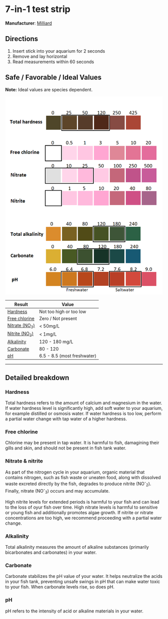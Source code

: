 # 7-in-1 test strip

**Manufacturer**: [Milliard](https://www.milliardbrands.com/) 

## Directions
1. Insert stick into your aquarium for 2 seconds
1. Remove and lay horizontal
1. Read measurements within 60 seconds

## Safe / Favorable / Ideal Values

**Note:** Ideal values are species dependent.

![Milliard 7-in-1 test result colors](images/milliard/milliard_7in1test.png)

| Result             | Value                       |
|--------------------|-----------------------------|
| [Hardness](#Hardness)           | Not too high or too low     |
| [Free chlorine](#Free-chlorine)      | Zero / Not present          |
| [Nitrate (NO<sub>3</sub>)](#Nitrate--Nitrite) | < 50mg/L              |
| [Nitrite (NO<sub>2</sub>)]((#Nitrate--Nitrite) ) | < 1mg/L               |
| [Alkalinity](#Alkalinity)         | 120 - 180 mg/L              |
| [Carbonate](#Carbonate)          | 80 - 120                    |
| [pH](#pH)                 | 6.5 - 8.5 (most freshwater) |

---

## Detailed breakdown

### Hardness

Total hardness refers to the amount of calcium and magnesium in the water. If water hardness level is significantly high, add soft water to your aquarium, for example distilled or osmosis water. If water hardness is too low, perform a partial water change with tap water of a higher hardness.

### Free chlorine

Chlorine may be present in tap water. It is harmful to fish, damagining their gills and skin, and should not be present in fish tank water.

### Nitrate & nitrite

As part of the nitrogen cycle in your aquarium, organic material that contains nitrogen, such as fish waste or uneaten food, along with dissolved waste excreted directly by the fish, degrades to produce nitrite (NO<sup>-</sup><sub>2</sub>). Finally, nitrate (NO<sup>-</sup><sub>3</sub>) occurs and may accumulate.

High nitrite levels for extended periods is harmful to your fish and can lead to the loss of oyur fish over time. High nitrate levels is harmful to sensitive or young fish and additionally promotes algae growth. If nitrite or nitrate concentrations are too high, we recommend proceeding with a partial water change.

### Alkalinity

Total alkalinity measures the amount of alkaline substances (primarily bicarbonates and carbonates) in your water.

### Carbonate

Carbonate stabilizes the pH value of your water. It helps neutralize the acids in your fish tank, preventing unsafe swings in pH that can make water toxic to your fish. When carbonate levels rise, so does pH.

### pH

pH refers to the intensity of acid or alkaline materials in your water.
